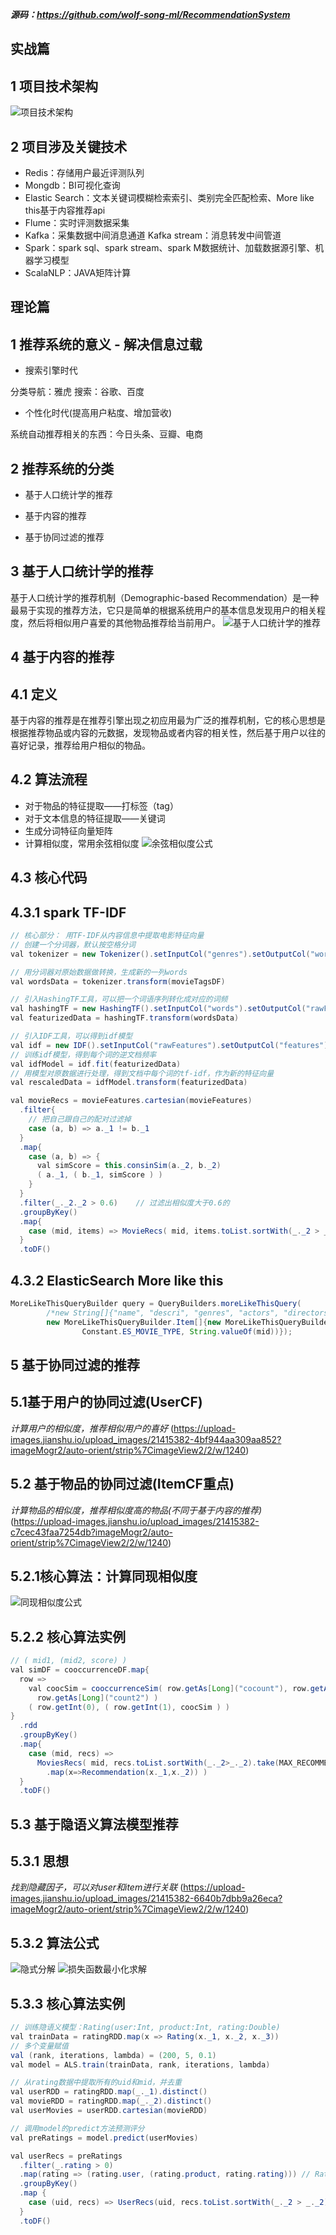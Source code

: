 ***源码：https://github.com/wolf-song-ml/RecommendationSystem***
## 实战篇

## 1 项目技术架构
![项目技术架构](https://github.com/wolf-song-ml/RecommendationSystem/blob/master/01.png)

## 2 项目涉及关键技术

 - Redis：存储用户最近评测队列
 -  Mongdb：BI可视化查询 
 - Elastic Search：文本关键词模糊检索索引、类别完全匹配检索、More like this基于内容推荐api
 -  Flume：实时评测数据采集
 - Kafka：采集数据中间消息通道 Kafka stream：消息转发中间管道
 -  Spark：spark sql、spark   stream、spark M数据统计、加载数据源引擎、机器学习模型
 -  ScalaNLP：JAVA矩阵计算

## 理论篇

## 1 推荐系统的意义 - 解决信息过载

 - 搜索引擎时代

分类导航：雅虎
搜索：谷歌、百度

 - 个性化时代(提高用户粘度、增加营收)

系统自动推荐相关的东西：今日头条、豆瓣、电商

## 2 推荐系统的分类

 - 基于人口统计学的推荐
 - 基于内容的推荐

- 基于协同过滤的推荐

## 3 基于人口统计学的推荐

基于人口统计学的推荐机制（Demographic-based Recommendation）是一种最易于实现的推荐方法，它只是简单的根据系统用户的基本信息发现用户的相关程度，然后将相似用户喜爱的其他物品推荐给当前用户。
![基于人口统计学的推荐](https://upload-images.jianshu.io/upload_images/21415382-be2ff3b26716dbe1?imageMogr2/auto-orient/strip%7CimageView2/2/w/1240)

## 4 基于内容的推荐

## 4.1 定义

基于内容的推荐是在推荐引擎出现之初应用最为广泛的推荐机制，它的核心思想是根据推荐物品或内容的元数据，发现物品或者内容的相关性，然后基于用户以往的喜好记录，推荐给用户相似的物品。

## 4.2 算法流程

 - 对于物品的特征提取——打标签（tag）
 - 对于文本信息的特征提取——关键词
 - 生成分词特征向量矩阵
 - 计算相似度，常用余弦相似度
 ![余弦相似度公式](https://upload-images.jianshu.io/upload_images/21415382-d47a3e4a0aa0dc2f?imageMogr2/auto-orient/strip%7CimageView2/2/w/1240)

## 4.3 核心代码

## 4.3.1 spark TF-IDF

```java
// 核心部分： 用TF-IDF从内容信息中提取电影特征向量
// 创建一个分词器，默认按空格分词
val tokenizer = new Tokenizer().setInputCol("genres").setOutputCol("words")

// 用分词器对原始数据做转换，生成新的一列words
val wordsData = tokenizer.transform(movieTagsDF)

// 引入HashingTF工具，可以把一个词语序列转化成对应的词频
val hashingTF = new HashingTF().setInputCol("words").setOutputCol("rawFeatures").setNumFeatures(50)
val featurizedData = hashingTF.transform(wordsData)

// 引入IDF工具，可以得到idf模型
val idf = new IDF().setInputCol("rawFeatures").setOutputCol("features")
// 训练idf模型，得到每个词的逆文档频率
val idfModel = idf.fit(featurizedData)
// 用模型对原数据进行处理，得到文档中每个词的tf-idf，作为新的特征向量
val rescaledData = idfModel.transform(featurizedData)

val movieRecs = movieFeatures.cartesian(movieFeatures)
  .filter{
    // 把自己跟自己的配对过滤掉
    case (a, b) => a._1 != b._1
  }
  .map{
    case (a, b) => {
      val simScore = this.consinSim(a._2, b._2)
      ( a._1, ( b._1, simScore ) )
    }
  }
  .filter(_._2._2 > 0.6)    // 过滤出相似度大于0.6的
  .groupByKey()
  .map{
    case (mid, items) => MovieRecs( mid, items.toList.sortWith(_._2 > _._2).map(x => Recommendation(x._1, x._2)) )
  }
  .toDF()
```

## 4.3.2 ElasticSearch More like this

```java
MoreLikeThisQueryBuilder query = QueryBuilders.moreLikeThisQuery(
        /*new String[]{"name", "descri", "genres", "actors", "directors", "tags"},*/
        new MoreLikeThisQueryBuilder.Item[]{new MoreLikeThisQueryBuilder.Item(Constant.ES_INDEX,
                Constant.ES_MOVIE_TYPE, String.valueOf(mid))});
```

## 5 基于协同过滤的推荐

## 5.1基于用户的协同过滤(UserCF)

*计算用户的相似度，推荐相似用户的喜好*
(https://upload-images.jianshu.io/upload_images/21415382-4bf944aa309aa852?imageMogr2/auto-orient/strip%7CimageView2/2/w/1240)

## 5.2 基于物品的协同过滤(ItemCF重点)

*计算物品的相似度，推荐相似度高的物品(不同于基于内容的推荐)*  
(https://upload-images.jianshu.io/upload_images/21415382-c7cec43faa7254db?imageMogr2/auto-orient/strip%7CimageView2/2/w/1240)

## 5.2.1核心算法：计算同现相似度
![同现相似度公式](https://upload-images.jianshu.io/upload_images/21415382-34cc04c19e2361da?imageMogr2/auto-orient/strip%7CimageView2/2/w/1240)

## 5.2.2 核心算法实例

```java
// ( mid1, (mid2, score) )
val simDF = cooccurrenceDF.map{
  row =>
    val coocSim = cooccurrenceSim( row.getAs[Long]("cocount"), row.getAs[Long]("count1"),
      row.getAs[Long]("count2") )
    ( row.getInt(0), ( row.getInt(1), coocSim ) )
}
  .rdd
  .groupByKey()
  .map{
    case (mid, recs) =>
      MoviesRecs( mid, recs.toList.sortWith(_._2>_._2).take(MAX_RECOMMENDATION)
        .map(x=>Recommendation(x._1,x._2)) )
  }
  .toDF()
```

## 5.3 基于隐语义算法模型推荐

## 5.3.1 思想
*找到隐藏因子，可以对user和item进行关联*
(https://upload-images.jianshu.io/upload_images/21415382-6640b7dbb9a26eca?imageMogr2/auto-orient/strip%7CimageView2/2/w/1240)
## 5.3.2 算法公式
![隐式分解](https://upload-images.jianshu.io/upload_images/21415382-5a091130396d255a?imageMogr2/auto-orient/strip%7CimageView2/2/w/1240)
![损失函数最小化求解](https://upload-images.jianshu.io/upload_images/21415382-a87afceaf9624020.png?imageMogr2/auto-orient/strip%7CimageView2/2/w/1240)

## 5.3.3 核心算法实例

```java
// 训练隐语义模型：Rating(user:Int, product:Int, rating:Double)
val trainData = ratingRDD.map(x => Rating(x._1, x._2, x._3))
// 多个变量赋值
val (rank, iterations, lambda) = (200, 5, 0.1)
val model = ALS.train(trainData, rank, iterations, lambda)

// 从rating数据中提取所有的uid和mid，并去重
val userRDD = ratingRDD.map(_._1).distinct()
val movieRDD = ratingRDD.map(_._2).distinct()
val userMovies = userRDD.cartesian(movieRDD)

// 调用model的predict方法预测评分
val preRatings = model.predict(userMovies)

val userRecs = preRatings
  .filter(_.rating > 0)
  .map(rating => (rating.user, (rating.product, rating.rating))) // Rating->(uid, (mid, score))
  .groupByKey()
  .map {
    case (uid, recs) => UserRecs(uid, recs.toList.sortWith(_._2 > _._2).take(USER_MAX_RECOMMENDATION).map(x => Recommendation(x._1, x._2)))
  }
  .toDF()
```
